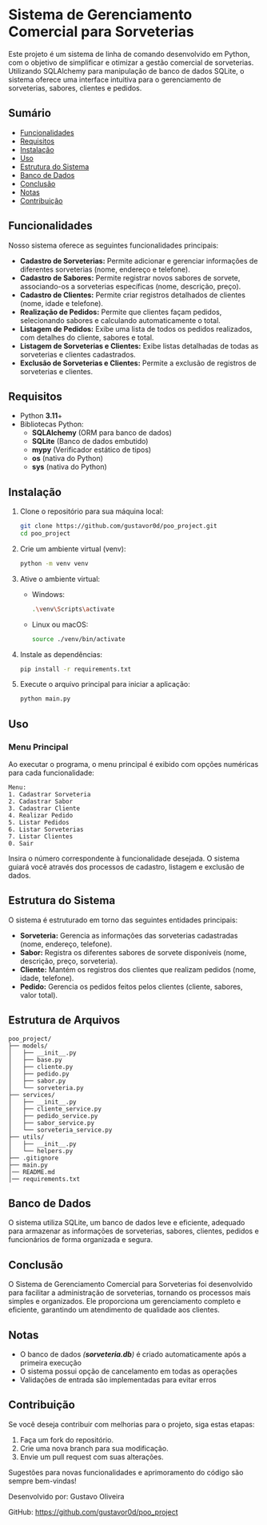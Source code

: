 
# Sistema de Gerenciamento Comercial para Sorveterias

Este projeto é um sistema de linha de comando desenvolvido em Python, com o objetivo de simplificar e otimizar a gestão comercial de sorveterias. Utilizando SQLAlchemy para manipulação de banco de dados SQLite, o sistema oferece uma interface intuitiva para o gerenciamento de sorveterias, sabores, clientes e pedidos.

## Sumário

-   [Funcionalidades](#funcionalidades)
-   [Requisitos](#requisitos)
-   [Instalação](#instalação)
-   [Uso](#uso)
-   [Estrutura do Sistema](#estrutura-do-sistema)
-   [Banco de Dados](#banco-de-dados)
-   [Conclusão](#conclusão)
-   [Notas](#notas)
-   [Contribuição](#contribuição)

## Funcionalidades

Nosso sistema oferece as seguintes funcionalidades principais:

-   **Cadastro de Sorveterias:** Permite adicionar e gerenciar informações de diferentes sorveterias (nome, endereço e telefone).
-   **Cadastro de Sabores:** Permite registrar novos sabores de sorvete, associando-os a sorveterias específicas (nome, descrição, preço).
-   **Cadastro de Clientes:** Permite criar registros detalhados de clientes (nome, idade e telefone).
-   **Realização de Pedidos:** Permite que clientes façam pedidos, selecionando sabores e calculando automaticamente o total.
-   **Listagem de Pedidos:** Exibe uma lista de todos os pedidos realizados, com detalhes do cliente, sabores e total.
-   **Listagem de Sorveterias e Clientes:** Exibe listas detalhadas de todas as sorveterias e clientes cadastrados.
-   **Exclusão de Sorveterias e Clientes:** Permite a exclusão de registros de sorveterias e clientes.

## Requisitos

-   Python **3.11**+
-   Bibliotecas Python:
    -   **SQLAlchemy** (ORM para banco de dados)
    -   **SQLite** (Banco de dados embutido)
    -   **mypy** (Verificador estático de tipos)
    -   **os** (nativa do Python)
    -   **sys** (nativa do Python)

## Instalação

1.  Clone o repositório para sua máquina local:

    ```bash
    git clone https://github.com/gustavor0d/poo_project.git
    cd poo_project
    ```

2.  Crie um ambiente virtual (venv):

    ```bash
    python -m venv venv
    ```

3.  Ative o ambiente virtual:

    -   Windows:

        ```bash
        .\venv\Scripts\activate
        ```

    -   Linux ou macOS:

        ```bash
        source ./venv/bin/activate
        ```

4.  Instale as dependências:

    ```bash
    pip install -r requirements.txt
    ```

5.  Execute o arquivo principal para iniciar a aplicação:

    ```bash
    python main.py
    ```

## Uso

### Menu Principal

Ao executar o programa, o menu principal é exibido com opções numéricas para cada funcionalidade:

```
Menu:
1. Cadastrar Sorveteria
2. Cadastrar Sabor
3. Cadastrar Cliente
4. Realizar Pedido
5. Listar Pedidos
6. Listar Sorveterias
7. Listar Clientes
0. Sair
```

Insira o número correspondente à funcionalidade desejada. O sistema guiará você através dos processos de cadastro, listagem e exclusão de dados.

## Estrutura do Sistema

O sistema é estruturado em torno das seguintes entidades principais:

-   **Sorveteria:** Gerencia as informações das sorveterias cadastradas (nome, endereço, telefone).
-   **Sabor:** Registra os diferentes sabores de sorvete disponíveis (nome, descrição, preço, sorveteria).
-   **Cliente:** Mantém os registros dos clientes que realizam pedidos (nome, idade, telefone).
-   **Pedido:** Gerencia os pedidos feitos pelos clientes (cliente, sabores, valor total).

##  Estrutura de Arquivos

```
poo_project/
├── models/
│   ├── __init__.py
│   ├── base.py
│   ├── cliente.py
│   ├── pedido.py
│   ├── sabor.py
│   └── sorveteria.py
├── services/
│   ├── __init__.py
│   ├── cliente_service.py
│   ├── pedido_service.py
│   ├── sabor_service.py
│   └── sorveteria_service.py 
├── utils/
│   ├── __init__.py
│   └── helpers.py
├── .gitignore
├── main.py
│── README.md
│── requirements.txt
```

## Banco de Dados

O sistema utiliza SQLite, um banco de dados leve e eficiente, adequado para armazenar as informações de sorveterias, sabores, clientes, pedidos e funcionários de forma organizada e segura.

## Conclusão

O Sistema de Gerenciamento Comercial para Sorveterias foi desenvolvido para facilitar a administração de sorveterias, tornando os processos mais simples e organizados. Ele proporciona um gerenciamento completo e eficiente, garantindo um atendimento de qualidade aos clientes.

## Notas

  - O banco de dados _(**sorveteria.db**)_ é criado automaticamente após a primeira execução
  - O sistema possui opção de cancelamento em todas as operações
  - Validações de entrada são implementadas para evitar erros

## Contribuição

Se você deseja contribuir com melhorias para o projeto, siga estas etapas:

1.  Faça um fork do repositório.
2.  Crie uma nova branch para sua modificação.
3.  Envie um pull request com suas alterações.

Sugestões para novas funcionalidades e aprimoramento do código são sempre bem-vindas!


Desenvolvido por: Gustavo Oliveira

GitHub: https://github.com/gustavor0d/poo_project
